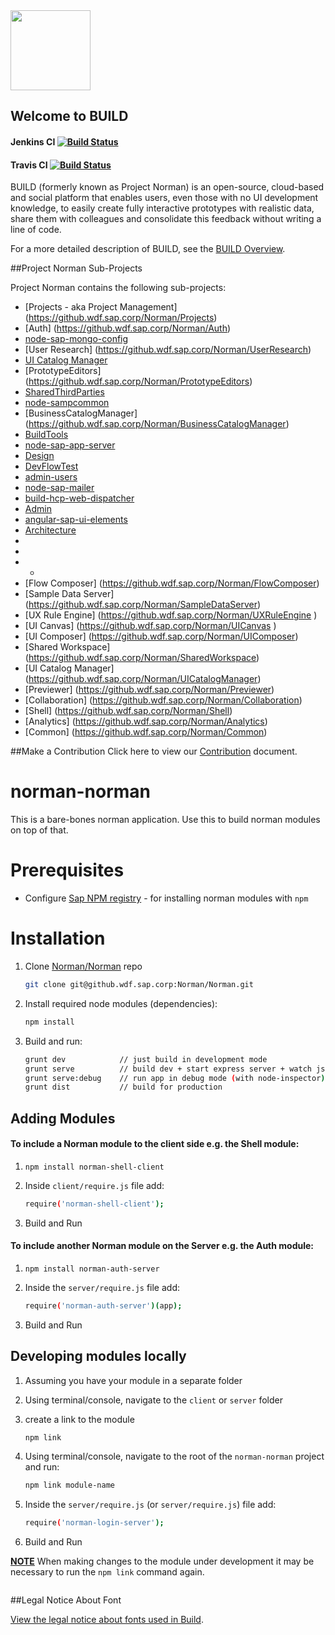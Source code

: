 <img src = "https://github.wdf.sap.corp/Norman/Norman/blob/master/docs/images/BUILD_Logo_Light.png?raw=true" height="128"> 

## Welcome to BUILD 

#### Jenkins CI [![Build Status](https://build-jenkins.wdf.sap.corp/jenkins/job/Norman-master/badge/icon)](https://build-jenkins.wdf.sap.corp/jenkins/job/Norman-master/)

#### Travis CI [![Build Status](https://travis-ci.mo.sap.corp/Norman/Norman.svg?token=L93dyaS972KHVVxxHDrQ&branch=master)](https://travis-ci.mo.sap.corp/Norman/Norman)



BUILD (formerly known as Project Norman) is an open-source, cloud-based and social platform that enables users, even those with no UI development knowledge, to easily create fully interactive prototypes with realistic data, share them with colleagues and consolidate this feedback without writing a line of code. 

For a more detailed description of BUILD, see the [BUILD Overview](https://github.wdf.sap.corp/Norman/Norman/wiki/Project-Norman-Overview).


##Project Norman Sub-Projects

Project Norman contains the following sub-projects:
+ [Projects - aka Project Management] (https://github.wdf.sap.corp/Norman/Projects)
+ [Auth] (https://github.wdf.sap.corp/Norman/Auth) 
+ [node-sap-mongo-config](https://github.wdf.sap.corp/Norman/node-sap-mongo-config)
+ [User Research] (https://github.wdf.sap.corp/Norman/UserResearch)
+ [UI Catalog Manager](https://github.wdf.sap.corp/Norman/UICatalogManager)
+ [PrototypeEditors] (https://github.wdf.sap.corp/Norman/PrototypeEditors)
+ [SharedThirdParties](https://github.wdf.sap.corp/Norman/SharedThirdParties)
+ [node-sampcommon](https://github.wdf.sap.corp/Norman)
+ [BusinessCatalogManager] (https://github.wdf.sap.corp/Norman/BusinessCatalogManager)
+ [BuildTools](https://github.wdf.sap.corp/Norman/BuildTools)
+ [node-sap-app-server](https://github.wdf.sap.corp/Norman/node-sap-app-server)
+ [Design](https://github.wdf.sap.corp/Norman/Design)
+ [DevFlowTest](https://github.wdf.sap.corp/Norman/DevFlowTest)
+ [admin-users](https://github.wdf.sap.corp/Norman/admin-users)
+ [node-sap-mailer](https://github.wdf.sap.corp/Norman/node-sap-mailer)
+ [build-hcp-web-dispatcher](https://github.wdf.sap.corp/Norman/build-hcp-web-dispatcher)
+ [Admin](https://github.wdf.sap.corp/Norman/Admin)
+ [angular-sap-ui-elements](https://github.wdf.sap.corp/Norman/angular-sap-ui-elements)
+ [Architecture](https://github.wdf.sap.corp/Norman/Architecture)
+ [](https://github.wdf.sap.corp/Norman/)
+ [](https://github.wdf.sap.corp/Norman/)
+ + [](https://github.wdf.sap.corp/Norman/)
+ [Flow Composer] (https://github.wdf.sap.corp/Norman/FlowComposer)
+ [Sample Data Server] (https://github.wdf.sap.corp/Norman/SampleDataServer)
+ [UX Rule Engine] (https://github.wdf.sap.corp/Norman/UXRuleEngine )
+ [UI Canvas] (https://github.wdf.sap.corp/Norman/UICanvas )
+ [UI Composer] (https://github.wdf.sap.corp/Norman/UIComposer)
+ [Shared Workspace] (https://github.wdf.sap.corp/Norman/SharedWorkspace)
+ [UI Catalog Manager] (https://github.wdf.sap.corp/Norman/UICatalogManager)
+ [Previewer] (https://github.wdf.sap.corp/Norman/Previewer)
+ [Collaboration] (https://github.wdf.sap.corp/Norman/Collaboration)
+ [Shell] (https://github.wdf.sap.corp/Norman/Shell)
+ [Analytics] (https://github.wdf.sap.corp/Norman/Analytics)
+ [Common] (https://github.wdf.sap.corp/Norman/Common)



##Make a Contribution
Click here to view our [Contribution](https://github.wdf.sap.corp/Norman/Norman/blob/master/Contributing.md) document.


norman-norman
===============
This is a bare-bones norman application. Use this to build norman modules on top of that.


# Prerequisites
- Configure [Sap NPM registry](https://jam4.sapjam.com/wiki/show/kvLVqwLEg5DQorc6zsGIUh) - for installing norman modules with `npm`


# Installation

1. Clone [Norman/Norman](https://github.wdf.sap.corp/Norman/Norman) repo
    ```sh
    git clone git@github.wdf.sap.corp:Norman/Norman.git
    ```

2. Install required node modules (dependencies):
    ```sh
    npm install
    ```

3. Build and run:
    ```sh
    grunt dev            // just build in development mode
    grunt serve          // build dev + start express server + watch js & less for changes
    grunt serve:debug    // run app in debug mode (with node-inspector)
    grunt dist           // build for production
    ```

## Adding Modules

#### To include a Norman module to the client side e.g. the Shell module:

1. `npm install norman-shell-client` 

2. Inside `client/require.js` file add:
    ```sh
    require('norman-shell-client');
    ```

3. Build and Run


#### To include another Norman module on the Server e.g. the Auth module:

1. `npm install norman-auth-server` 

2. Inside the `server/require.js` file add:
    ```sh
    require('norman-auth-server')(app);
    ```

3. Build and Run


## Developing modules locally

1. Assuming you have your module in a separate folder

2. Using terminal/console, navigate to the `client` or `server` folder

3. create a link to the module
    ```sh
    npm link
    ```

4. Using terminal/console, navigate to the root of the `norman-norman` project and run:
    ```sh
    npm link module-name	
    ```

5. Inside the `server/require.js` (or `server/require.js`) file add:
    ```sh
    require('norman-login-server');
    ```

6. Build and Run

**<u>NOTE</u>**  When making changes to the module under development it may be necessary to run the `npm link` command again.

<!-- Piwik Image Tracker-->
<img src="https://norman-piwik.mo.sap.corp/piwik/piwik.php?idsite=4&rec=1" style="border:0" alt="" />
<!-- End Piwik -->

##Legal Notice About Font

[View the legal notice about fonts used in Build](https://github.wdf.sap.corp/Norman/Norman/wiki/Legal-Notice-About-Fonts).
